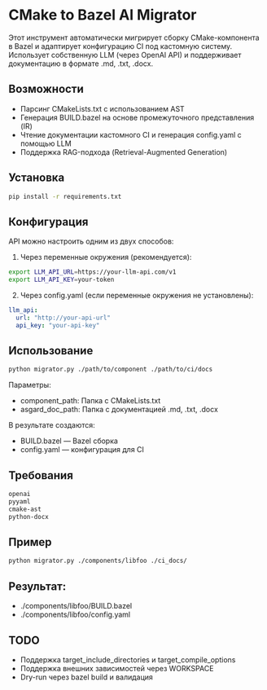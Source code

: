 # CMake to Bazel AI Migrator

Этот инструмент автоматически мигрирует сборку CMake-компонента в Bazel и адаптирует конфигурацию CI под кастомную систему. Использует собственную LLM (через OpenAI API) и поддерживает документацию в формате .md, .txt, .docx.

## Возможности
 - Парсинг CMakeLists.txt с использованием AST
 - Генерация BUILD.bazel на основе промежуточного представления (IR)
 - Чтение документации кастомного CI и генерация config.yaml с помощью LLM
 - Поддержка RAG-подхода (Retrieval-Augmented Generation)

## Установка
```bash
pip install -r requirements.txt
```

## Конфигурация
API можно настроить одним из двух способов:

1. Через переменные окружения (рекомендуется):
```bash
export LLM_API_URL=https://your-llm-api.com/v1
export LLM_API_KEY=your-token
```

2. Через config.yaml (если переменные окружения не установлены):
```yaml
llm_api:
  url: "http://your-api-url"
  api_key: "your-api-key"
```

## Использование
```bash
python migrator.py ./path/to/component ./path/to/ci/docs
```

Параметры:
- component_path: Папка с CMakeLists.txt
- asgard_doc_path: Папка с документацией .md, .txt, .docx

В результате создаются:
- BUILD.bazel — Bazel сборка
- config.yaml — конфигурация для CI

## Требования
```txt
openai
pyyaml
cmake-ast
python-docx
```

## Пример
```bash
python migrator.py ./components/libfoo ./ci_docs/
```

## Результат:
- ./components/libfoo/BUILD.bazel
- ./components/libfoo/config.yaml

## TODO
 - Поддержка target_include_directories и target_compile_options
 - Поддержка внешних зависимостей через WORKSPACE
 - Dry-run через bazel build и валидация
